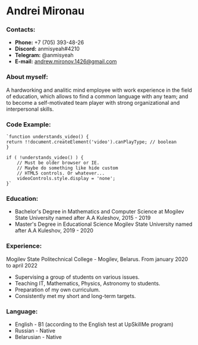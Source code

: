 # Andrei Mironau

### Contacts:
- **Phone:** +7 (705) 393-48-26
- **Discord:** anmisyeah#4210
- **Telegram:** @anmisyeah
- **E-mail:** andrew.mironov.1426@gmail.com

### About myself:

A hardworking and analitic mind employee with work experience in the field of education,
which allows to find a common language with any team;
and to become a self-motivated team player with strong organizational
and interpersonal skills.

### Code Example:

    `function understands_video() {
    return !!document.createElement('video').canPlayType; // boolean
    }

    if ( !understands_video() ) {
        // Must be older browser or IE.
        // Maybe do something like hide custom
        // HTML5 controls. Or whatever...
        videoControls.style.display = 'none';
    }`

### Education:

- Bachelor's Degree in Mathematics and Computer Science at Mogilev State University named after A.A Kuleshov,  2015 - 2019
- Master's Degree in Educational Science Mogilev State University named after A.A Kuleshov, 2019 - 2020

### Experience:

Mogilev State Politechnical College - Mogilev, Belarus.
From january 2020 to april 2022
- Supervising a group of students on various issues.
- Teaching IT, Mathematics, Physics, Astronomy to students.
- Preparation of my own curriculum.
- Consistently met my short and long-term targets.

### Language:

- English - B1 (according to the English test at UpSkillMe program)
- Russian - Native
- Belarusian - Native